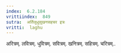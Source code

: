 ```yaml
---
index:  6.2.184
vrittiindex:  849
sutra:  अर्तिलूधूसूखनसहचर इत्रः
vritti:  laghu 
---
```


अरित्रम्. लवित्रम्. धुवित्रम्. सवित्रम्. खनित्रम्. सहित्रम्. चरित्रम्..

